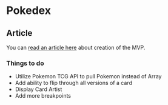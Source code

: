 # Pokedex

## Article

You can [read an article here](https://dev.to/jeffwilkey/creating-a-simple-pokemon-card-displayer-in-react-3l78) about creation of the MVP.

### Things to do

- Utilize Pokemon TCG API to pull Pokemon instead of Array
- Add ability to flip through all versions of a card
- Display Card Artist
- Add more breakpoints
